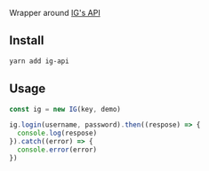 Wrapper around [IG's API](https://labs.ig.com/rest-trading-api-reference)

## Install

```bash
yarn add ig-api
```

## Usage

```js
const ig = new IG(key, demo)

ig.login(username, password).then((respose) => {
  console.log(respose)
}).catch((error) => {
  console.error(error)
})
```
